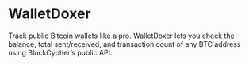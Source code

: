 # WalletDoxer
Track public Bitcoin wallets like a pro. WalletDoxer lets you check the balance, total sent/received, and transaction count of any BTC address using BlockCypher’s public API.
